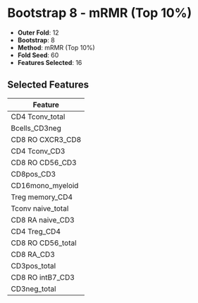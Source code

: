 # Bootstrap 8 - mRMR (Top 10%)

- **Outer Fold**: 12
- **Bootstrap**: 8
- **Method**: mRMR (Top 10%)
- **Fold Seed**: 60
- **Features Selected**: 16

## Selected Features

| Feature |
|---------|
| CD4 Tconv_total |
| Bcells_CD3neg |
| CD8 RO CXCR3_CD8 |
| CD4 Tconv_CD3 |
| CD8 RO CD56_CD3 |
| CD8pos_CD3 |
| CD16mono_myeloid |
| Treg memory_CD4 |
| Tconv naive_total |
| CD8 RA naive_CD3 |
| CD4 Treg_CD4 |
| CD8 RO CD56_total |
| CD8 RA_CD3 |
| CD3pos_total |
| CD8 RO intB7_CD3 |
| CD3neg_total |
